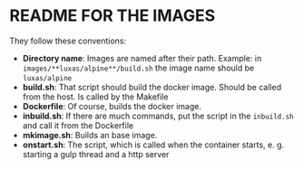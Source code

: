 # README FOR THE IMAGES

They follow these conventions:

- **Directory name**: Images are named after their path. Example: in `images/**luxas/alpine**/build.sh` the image name should be `luxas/alpine`
- **build.sh**: That script should build the docker image. Should be called from the host. Is called by the Makefile
- **Dockerfile**: Of course, builds the docker image.
- **inbuild.sh**: If there are much commands, put the script in the `inbuild.sh` and call it from the Dockerfile
- **mkimage.sh**: Builds an base image.
- **onstart.sh**: The script, which is called when the container starts, e. g. starting a gulp thread and a http server